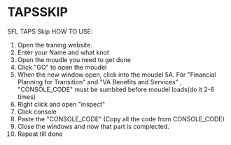 # TAPSSKIP
SFL TAPS Skip
  HOW TO USE:
1. Open the traning website.
2. Enter your Name and what knot
3. Open the moudle you need to get done
4. Click "GO" to open the moudel
5. When the new window open, click into the moudel
5A. For "Financial Planning for Transition" and "VA Benefits and Services" , "CONSOLE_CODE" must be sumbited before moudel loads(do it 2-6 times)
6. Right click and open  "inspect"
7. Click console
8. Paste the "CONSOLE_CODE" (Copy all the code from CONSOLE_CODE)
9. Close the windows and now that part is complected.
10. Repeat till done


